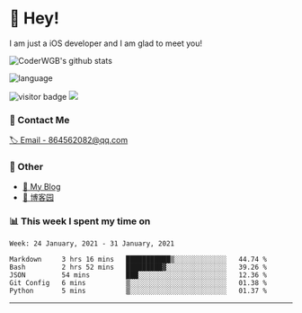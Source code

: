 # 👋 Hey!


I am just a iOS developer and I am glad to meet you!

![CoderWGB's github stats](https://github-readme-stats.vercel.app/api?username=WangGuibin&&show_icons=true&&title_color=1abc9c&&icon_color=1abc9c)

![language](https://github-readme-stats.vercel.app/api/top-langs/?username=WangGuibin&hide_langs_below=1&theme=default&line_height=27&layout=compact)


<img src="https://visitor-badge.laobi.icu/badge?page_id=wangguibin.wangguibin" alt="visitor badge"/>       
<a title="Hits" target="_blank" href="https://github.com/wangguibin/wangguibin"><img src="https://hits.b3log.org/wangguibin/wangguibin.svg"></a>



### 📮 Contact Me

[🏷 Email - 864562082@qq.com](mailto:864562082@qq.com)


### 🤪 Other

- [📌 My Blog](http://wangguibin.github.io/hexo-github-action)
- [📌 博客园](https://www.cnblogs.com/wgb1234/)

### 📊 This week I spent my time on

<!--START_SECTION:waka-->
```text
Week: 24 January, 2021 - 31 January, 2021

Markdown     3 hrs 16 mins   ███████████▒░░░░░░░░░░░░░   44.74 % 
Bash         2 hrs 52 mins   █████████▓░░░░░░░░░░░░░░░   39.26 % 
JSON         54 mins         ███░░░░░░░░░░░░░░░░░░░░░░   12.36 % 
Git Config   6 mins          ▒░░░░░░░░░░░░░░░░░░░░░░░░   01.38 % 
Python       5 mins          ▒░░░░░░░░░░░░░░░░░░░░░░░░   01.37 % 
```
<!--END_SECTION:waka-->

---
